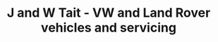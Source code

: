 ---
title: "J and W Tait - VW and Land Rover vehicles and servicing"
url: /hatston-kirkwall/j-and-w-tait-vw-and-land-rover-vehicles-and-servicing/
shop: car repair
---